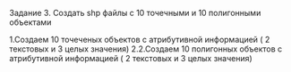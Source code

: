 Задание 3. Создать shp файлы с 10 точечными и 10 полигонными объектами

1.Создаем 10 точеченых объектов с атрибутивной информацией ( 2 текстовых и 3 целых значения)
2.2.Создаем 10 полигонных объектов с атрибутивной информацией ( 2 текстовых и 3 целых значения)
